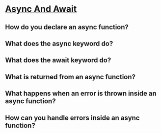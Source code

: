 # [Async And Await][def]

## How do you declare an async function?

## What does the async keyword do?

## What does the await keyword do?

## What is returned from an async function?

## What happens when an error is thrown inside an async function?

## How can you handle errors inside an async function?


[def]: https://www.theodinproject.com/lessons/node-path-javascript-async-and-await#knowledge-check